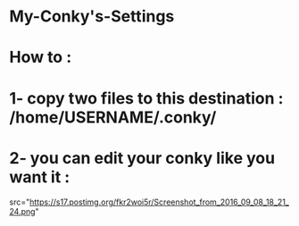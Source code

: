 # My-Conky's-Settings
# How to : 
# 1- copy two files to this destination : /home/USERNAME/.conky/ 
# 2- you can edit your conky like you want it : 

<img> src="https://s17.postimg.org/fkr2woi5r/Screenshot_from_2016_09_08_18_21_24.png" </img>



